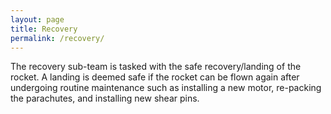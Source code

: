 ```yaml
---
layout: page
title: Recovery
permalink: /recovery/
---
```


The recovery sub-team is tasked with the safe recovery/landing of the rocket. A landing is deemed safe if the rocket can be flown again after undergoing routine maintenance such as installing a new motor, re-packing the parachutes, and installing new shear pins.
